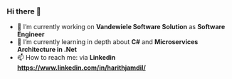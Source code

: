 ### Hi there 👋

- 🔭 I’m currently working on **Vandewiele Software Solution** as **Software Engineer**
- 🌱 I’m currently learning in depth about **C#** and **Microservices Architecture in .Net**
- 📫 How to reach me: via **Linkedin https://www.linkedin.com/in/harithjamdil/**

